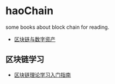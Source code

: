 # haoChain
some books about block chain for reading.

* [区块链与数字资产](https://storage.daimajia.com/download/blockchain-cryptocurrency.pdf)

区块链学习
--------

* [区块链理论学习入门指南](https://daimajia.com/2017/08/24/how-to-start-blockchain-learning)
